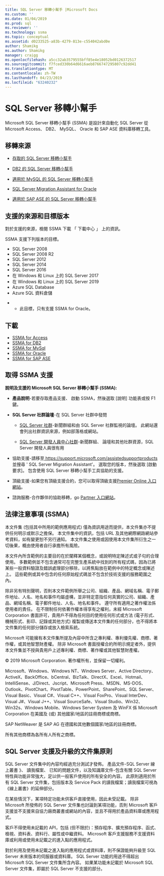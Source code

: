 ```yaml
---
title: SQL Server 移轉小幫手 |Microsoft Docs
ms.custom: ''
ms.date: 01/04/2019
ms.prod: sql
ms.reviewer: ''
ms.technology: ssma
ms.topic: conceptual
ms.assetid: d0233525-a83b-4279-813e-c554042abd0e
author: Shamikg
ms.author: Shamikg
manager: craigg
ms.openlocfilehash: a5cc32ab3579555bff85e4e18052bd0126372517
ms.sourcegitcommit: f7fced330b64d6616aeb8766747295807c92dd41
ms.translationtype: MT
ms.contentlocale: zh-TW
ms.lasthandoff: 04/23/2019
ms.locfileid: "63240232"
---
```

# <a name="sql-server-migration-assistant"></a>SQL Server 移轉小幫手
Microsoft SQL Server 移轉小幫手 (SSMA) 是設計來自動化 SQL Server 從 Microsoft Access、 DB2、 MySQL、 Oracle 和 SAP ASE 資料庫移轉工具。  
  
## <a name="migration-sources"></a>移轉來源  
  
-   [存取的 SQL Server 移轉小幫手](../ssma/access/sql-server-migration-assistant-for-access-accesstosql.md)  
  
-   [DB2 的 SQL Server 移轉小幫手](../ssma/db2/sql-server-migration-assistant-for-db2-db2tosql.md)  
  
-   [適用於 MySQL 的 SQL Server 移轉小幫手](../ssma/mysql/sql-server-migration-assistant-for-mysql-mysqltosql.md)  
  
-   [SQL Server Migration Assistant for Oracle](../ssma/oracle/sql-server-migration-assistant-for-oracle-oracletosql.md)  
  
-   [適用於 SAP ASE 的 SQL Server 移轉小幫手](../ssma/sybase/sql-server-migration-assistant-for-sybase-sybasetosql.md)  

## <a name="supported-sources-and-target-versions"></a>支援的來源和目標版本
對於支援的來源，檢閱 SSMA 下載 「 下載中心 」 上的資訊。

SSMA 支援下列版本的目標。

- SQL Server 2008
- SQL Server 2008 R2
- SQL Server 2012
- SQL Server 2014
- SQL Server 2016
- 在 Windows 和 Linux 上的 SQL Server 2017
- 在 Windows 和 Linux 上的 SQL Server 2019
- Azure SQL Database
- Azure SQL 資料倉儲

* * 此目標，只有支援 SSMA for Oracle。
 
## <a name="downloads"></a>下載
- [SSMA for Access](https://aka.ms/ssmaforaccess)
- [SSMA for DB2](https://aka.ms/ssmafordb2)
- [SSMA for MySql](https://aka.ms/ssmaformysql)
- [SSMA for Oracle](https://aka.ms/ssmafororacle)
- [SSMA for SAP ASE](https://aka.ms/ssmaforsybase)
 
## <a name="getting-ssma-support"></a>取得 SSMA 支援  
**說明及支援的 Microsoft SQL Server 移轉小幫手 (SSMA):**  
  
-   **產品說明**-若要存取產品支援、 啟動 SSMA，然後選取 [說明] 功能表或按 F1 鍵。  
  
-   **SQL Server 社群論壇**-在 SQL Server 社群中發問  
  
    -   [SQL Server 社群](https://go.microsoft.com/fwlink/?LinkId=42455)-新聞群組和由 SQL Server 社群監視的論壇。 此網站還會列出社群資訊來源，例如部落格或網站。  
  
    -   [SQL Server 開發人員中心社群](https://go.microsoft.com/fwlink/?LinkId=42456)-新聞群組、 論壇和其他社群資源，SQL Server 開發人員很有用  
  
-   協助支援-請移至[ https://support.microsoft.com/assistedsupportproducts ](https://support.microsoft.com/assistedsupportproducts)並搜尋 ' SQL Server Migration Assistant'。  選取您的版本，然後選取 [啟動要求]。  包含使用 SQL Server 移轉小幫手工具協助的支援。  
  
-   頂級支援-如果您有頂級支援合約，您可以取得頂級支援[Premier Online 入口網站](https://premier.microsoft.com/)。  
  
-   諮詢服務-合作夥伴的協助移轉，go [Partner 入口網站](https://www.platformmodernization.org/Pages/default.aspx)。  
  
## <a name="legal-notice-ssma"></a>法律注意事項 (SSMA)  
本文件集 (包括其中所用的範例應用程式) 僅為資訊用途而提供，本文件集亦不提供任何明示或默示之擔保。 本文件集中的資訊，包括 URL 及其他網際網路網站參考資料，如有變更恕不另行通知。 本文件集之使用或因使用本文件集所衍生之一切後果，概由使用者自行承擔所有風險。  
  
本文件內所含範例的主要目的在於闡釋某個概念，或說明特定陳述式或子句的合理使用。 多數範例並不包含通常可在完整生產系統中找到的所有程式碼，因為已將某些一般資料驗證及錯誤處理部分移除，以將焦點放在範例中的特定概念或陳述上。 這些範例或其中包含的任何原始程式碼並不包含於技術支援的服務範圍之內。  
  
除非另有特別聲明，否則本文件範例所舉之公司、組織、產品、網域名稱、電子郵件地址、人名、地名和事件均屬虛構，並非特定意指任何真實的公司、組織、產品、網域名稱、電子郵件地址、人名、地名和事件。 遵守所有適用之著作權法係使用者的責任。 在不限制任何依著作權本得享有之權利，未經 Microsoft Corporation 書面許可，貴用戶不得為任何目的使用任何形式或方法 (電子形式、機械形式、影印、記錄或其他方式) 複製或傳送本文件集的任何部分，也不得將本文件集的任何部分儲存或放入檢索系統。  
  
Microsoft 可能擁有本文件集所提及內容中所含之專利權、專利優先權、商標、著作權，或其他智慧財產權。 除非 Microsoft 書面授權合約所明示規定者外，提供本文件集並不授與貴用戶上述專利權、商標、著作權或其他智慧財產權。  
  
© 2019 Microsoft Corporation. 著作權所有，並保留一切權利。  
  
Microsoft、Windows、Windows NT、Windows Server、Active Directory、ActiveX、BackOffice、bCentral、BizTalk、DirectX、Excel、Hotmail、IntelliSense、J/Direct、Jscript、Microsoft Press、MSDN、MS-DOS、Outlook、PivotChart、PivotTable、PowerPoint、SharePoint、SQL Server、Visual Basic、Visual C#、Visual C++、Visual FoxPro、Visual InterDev、Visual J#、Visual J++、Visual SourceSafe、Visual Studio、Win32、Win32s、Windows Mobile、Windows Server System 及 WinFX 係 Microsoft Corporation 在美國及 (或) 其他國家/地區的註冊商標或商標。  
  
SAP NetWeaver 是 SAP AG 在德國和其他數個國家/地區的註冊商標。  
  
所有其他商標為各所有人所有之商標。  
  
## <a name="documentation-policy-for-sql-server-support-and-upgrade"></a>SQL Server 支援及升級的文件集原則  
SQL Server 文件集中的內容均經過充分測試才發佈。 產品文件-SQL Server 線上叢書 》、 讀我檔案、 已知的問題文件，以及知識庫文件-包含有關 SQL Server 特性與功能非常強大，足以供一般客戶使用的所有安全的內容。 此原則適用於所有 SQL Server 文件集，包括版本及 Service Pack 的讀我檔案；讀我檔案可視為《線上叢書》的延伸部分。  
  
在某些情況下，某項特定功能未供客戶直接使用，因此未受記載。 除非 Microsoft 所發佈的 SQL Server 文件集也討論到某項功能，否則 Microsoft 客戶支援並不支援來自協力廠商叢書或網站的內容，並且不得用於產品資料庫或應用程式。  
  
客戶不得使用未記載的 API，包括 (但不限於)：預存程序、擴充預存程序、函式、檢視、資料表、資料行、屬性或中繼資料。 Microsoft 客戶支援服務不支援資料庫或利用或使用未記載之的進入點的應用程式。  
  
對於利用及使用未記載之進入點的應用程式或資料庫，則不保證能夠升級至 SQL Server 未來版本的伺服器或資料庫。 SQL Server 功能的用途不得超出 Microsoft SQL Server 文件集所含內容。 如果某功能未記載於 Microsoft SQL Server 文件集，即屬於 SQL Server 不支援的部分。  

